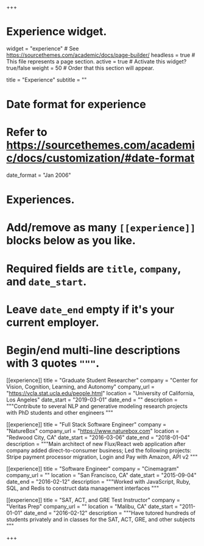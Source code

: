+++
# Experience widget.
widget = "experience"  # See https://sourcethemes.com/academic/docs/page-builder/
headless = true  # This file represents a page section.
active = true  # Activate this widget? true/false
weight = 50  # Order that this section will appear.

title = "Experience"
subtitle = ""

# Date format for experience
#   Refer to https://sourcethemes.com/academic/docs/customization/#date-format
date_format = "Jan 2006"

# Experiences.
#   Add/remove as many `[[experience]]` blocks below as you like.
#   Required fields are `title`, `company`, and `date_start`.
#   Leave `date_end` empty if it's your current employer.
#   Begin/end multi-line descriptions with 3 quotes `"""`.
[[experience]]
  title = "Graduate Student Researcher"
  company = "Center for Vision, Cognition, Learning, and Autonomy"
  company_url = "https://vcla.stat.ucla.edu/people.html"
  location = "University of California, Los Angeles"
  date_start = "2019-03-01"
  date_end = ""
  description = """Contribute to several NLP and generative modeling research projects with PhD students and other engineers
  """

[[experience]]
  title = "Full Stack Software Engineer"
  company = "NatureBox"
  company_url = "https://www.naturebox.com"
  location = "Redwood City, CA"
  date_start = "2016-03-06"
  date_end = "2018-01-04"
  description = """Main architect of new Flux/React web application after company added direct-to-consumer business; Led the following projects: Stripe payment processor migration, Login and Pay with Amazon, API v2
  """

[[experience]]
  title = "Software Engineer"
  company = "Cinemagram"
  company_url = ""
  location = "San Francisco, CA"
  date_start = "2015-09-04"
  date_end = "2016-02-12"
  description = """Worked with JavaScript, Ruby, SQL, and Redis to construct data management interfaces
  """

[[experience]]
  title = "SAT, ACT, and GRE Test Instructor"
  company = "Veritas Prep"
  company_url = ""
  location = "Malibu, CA"
  date_start = "2011-01-01"
  date_end = "2016-02-12"
  description = """Have tutored hundreds of students privately and in classes for the SAT, ACT, GRE, and other subjects
  """

+++
